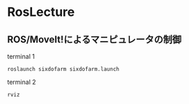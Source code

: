 # RosLecture

## ROS/MoveIt!によるマニピュレータの制御
terminal 1  
```
roslaunch sixdofarm sixdofarm.launch
```
terminal 2
```
rviz
```
